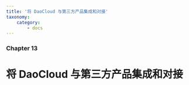 ```yaml
---
title: '将 DaoCloud 与第三方产品集成和对接'
taxonomy:
    category:
        - docs
---
```


### Chapter 13

# 将 DaoCloud 与第三方产品集成和对接
